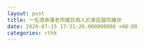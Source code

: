 ```yaml
---
layout: post
title: 一名港泰護老院確診病人於東區醫院離世
date: 2020-07-15 17:31:26.000000000 +08:00
categories: rthk
---
```



